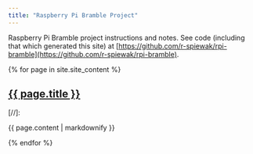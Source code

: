 ```yaml
---
title: "Raspberry Pi Bramble Project"
---
```

Raspberry Pi Bramble project instructions and notes. See code (including that which generated this site) at [https://github.com/r-spiewak/rpi-bramble](https://github.com/r-spiewak/rpi-bramble).

{% for page in site.site_content %}
  <h2>
    <a href="{{ page.url }}">
      {{ page.title }}
    </a>
  </h2>
  [//]: <p>{{ page.content | markdownify }}</p>
{% endfor %}